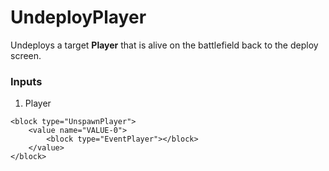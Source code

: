 # UndeployPlayer

Undeploys a target **Player** that is alive on the battlefield back to the deploy screen.

### Inputs

1. Player

```blockly
<block type="UnspawnPlayer">
    <value name="VALUE-0">
        <block type="EventPlayer"></block>
    </value>
</block>
```
